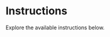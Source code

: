 # Instructions

Explore the available instructions below.
<script setup>
import Explorer from './.vitepress/theme/components/Explorer.vue'
</script>
<Explorer type="instructions" />
